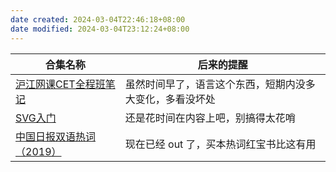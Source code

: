 ```yaml
---
date created: 2024-03-04T22:46:18+08:00
date modified: 2024-03-04T23:12:24+08:00
---
```

| **合集名称**                                                                                                                                                                                                                     | **后来的提醒**                    |
| ---------------------------------------------------------------------------------------------------------------------------------------------------------------------------------------------------------------------------- | ---------------------------- |
| [沪江网课CET全程班笔记](https://mp.weixin.qq.com/s/WDb3czwZ8pjcrhZXsrHvrw)                                                                                                                                                            | 虽然时间早了，语言这个东西，短期内没多大变化，多看没坏处 |
| [SVG入门](https://mp.weixin.qq.com/mp/homepage?__biz=MzI5MzQ5NjE3OA==&hid=11&sn=82ad64a207bad86fc20f9ca94701232e&scene=18&uin=&key=&devicetype=Windows+10+x64&version=6309092b&lang=zh_CN&ascene=0&session_us=gh_62efb220b6ab) | 还是花时间在内容上吧，别搞得太花哨            |
| [中国日报双语热词（2019）](https://mp.weixin.qq.com/s/HRydotTn6wWrFAtHLo6kqA)                                                                                                                                                          | 现在已经 out 了，买本热词红宝书比这有用         |
